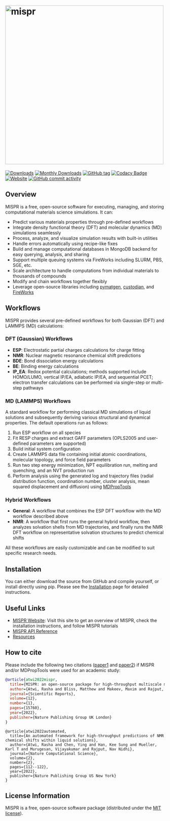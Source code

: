 # <img alt="mispr" src="https://raw.githubusercontent.com/molmd/mispr/master/docs/source/_static/logo.png" width="500">

[![Downloads][downloads-badge]][downloads-link]
[![Monthly Downloads][monthly-downloads-badge]][downloads-link]
[![GitHub tag][github-tag-badge]][github-tag-link]
[![Codacy Badge][codacy-badge]][codacy-link]
[![Website][website-badge]][website-link]
[![GitHub commit activity][commit-badge]][commit-link]

## Overview

MISPR is a free, open-source software for executing, managing, and storing computational materials science simulations. It can:

- Predict various materials properties through pre-defined workflows
- Integrate density functional theory (DFT) and molecular dynamics (MD) simulations seamlessly
- Process, analyze, and visualize simulation results with built-in utilities
- Handle errors automatically using recipe-like fixes
- Build and manage computational databases in MongoDB backend for easy querying, analysis, and sharing
- Support multiple queuing systems via FireWorks including SLURM, PBS, SGE, etc.
- Scale architecture to handle computations from individual materials to thousands of compounds
- Modify and chain workflows together flexibly
- Leverage open-source libraries including [pymatgen][pymatgen], [custodian][custodian], and [FireWorks][fireworks]

## Workflows

MISPR provides several pre-defined workflows for both Gaussian (DFT) and LAMMPS (MD) calculations:

### DFT (Gaussian) Workflows

- **ESP**: Electrostatic partial charges calculations for charge fitting
- **NMR**: Nuclear magnetic resonance chemical shift predictions
- **BDE**: Bond dissociation energy calculations
- **BE**: Binding energy calculations
- **IP_EA**: Redox potential calculations; methods supported include HOMO/LUMO, vertical IP/EA, adiabatic IP/EA, and sequential PCET; electron transfer calculations can be performed via single-step or multi-step pathways

### MD (LAMMPS) Workflows

A standard workflow for performing classical MD simulations of liquid solutions and subsequently deriving various structural and dynamical properties. The default operations run as follows:

1. Run ESP workflow on all species
2. Fit RESP charges and extract GAFF parameters (OPLS2005 and user-defined parameters are supported)
3. Build initial system configuration
4. Create LAMMPS data file containing initial atomic coordinations, molecular topology, and force field parameters
5. Run two step energy minimization, NPT equilibration run, melting and quenching, and an NVT production run
6. Perform analysis using the generated log and trajectory files (radial distribution function, coordination number, cluster analysis, mean squared displacement and diffusion) using [MDPropTools][mdproptools]

### Hybrid Workflows

- **General**: A workflow that combines the ESP DFT workflow with the MD workflow described above
- **NMR**: A workflow that first runs the general hybrid workflow, then analyzes solvation shells from MD trajectories, and finally runs the NMR DFT workflow on representative solvation structures to predict chemical shifts

All these workflows are easily customizable and can be modified to suit specific research needs.

## Installation

You can either download the source from GitHub and compile yourself, or install directly using pip.
Please see the [Installation][install-docs] page for detailed instructions.

## Useful Links

- [MISPR Website][mispr-website]: Visit this site to get an overview of MISPR, check the installation instructions, and follow MISPR tutorials
- [MISPR API Reference][api-docs]
- [Resources][resources]

## How to cite

Please include the following two citations ([paper1][paper1] and [paper2][paper2]) if MISPR and/or MDPropTools were used for an academic study:

```bib
@article{atwi2022mispr,
  title={MISPR: an open-source package for high-throughput multiscale molecular simulations},
  author={Atwi, Rasha and Bliss, Matthew and Makeev, Maxim and Rajput, Nav Nidhi},
  journal={Scientific Reports},
  volume={12},
  number={1},
  pages={15760},
  year={2022},
  publisher={Nature Publishing Group UK London}
}
```

```
@article{atwi2022automated,
  title={An automated framework for high-throughput predictions of NMR chemical shifts within liquid solutions},
  author={Atwi, Rasha and Chen, Ying and Han, Kee Sung and Mueller, Karl T and Murugesan, Vijayakumar and Rajput, Nav Nidhi},
  journal={Nature Computational Science},
  volume={2},
  number={2},
  pages={112--122},
  year={2022},
  publisher={Nature Publishing Group US New York}
}
```

## License Information

MISPR is a free, open-source software package (distributed under the [MIT license][license]).

[downloads-badge]: https://static.pepy.tech/badge/mispr
[monthly-downloads-badge]: https://static.pepy.tech/badge/mispr/month
[downloads-link]: https://pepy.tech/project/mispr
[github-tag-badge]: https://img.shields.io/github/tag/molmd/mispr
[github-tag-link]: https://GitHub.com/molmd/mispr/tags/
[codacy-badge]: https://app.codacy.com/project/badge/Grade/8c047110974a42af9baed409664d2547
[codacy-link]: https://www.codacy.com/gh/molmd/mispr/dashboard?utm_source=github.com&utm_medium=referral&utm_content=molmd/mispr&utm_campaign=Badge_Grade
[website-badge]: https://img.shields.io/website?down_message=down&label=mispr%20website&up_message=up&url=https%3A%2F%2Fmolmd.github.io%2Fmispr%2F
[website-link]: https://molmd.github.io/mispr/
[commit-badge]: https://img.shields.io/github/commit-activity/m/molmd/mispr
[commit-link]: https://github.com/molmd/mispr/commits/master
[mdproptools]: https://github.com/molmd/mdproptools
[fireworks]: https://materialsproject.github.io/fireworks/
[pymatgen]: https://pymatgen.org
[custodian]: https://materialsproject.github.io/custodian/
[install-docs]: https://molmd.github.io/mispr/html/installation/index.html
[mispr-website]: https://molmd.github.io/mispr/
[api-docs]: https://molmd.github.io/mispr/html/py-modindex.html
[resources]: https://molmd.github.io/mispr/html/resources/resources.html
[paper1]: https://www.nature.com/articles/s41598-022-20009-w
[paper2]: https://doi.org/10.1038/s43588-022-00200-9
[license]: https://github.com/molmd/mispr/blob/master/LICENSE

